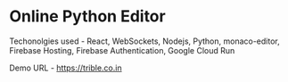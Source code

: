 # Online Python Editor

Techonolgies used - React, WebSockets, Nodejs, Python, monaco-editor, Firebase Hosting, Firebase Authentication, Google Cloud Run

Demo URL - https://trible.co.in